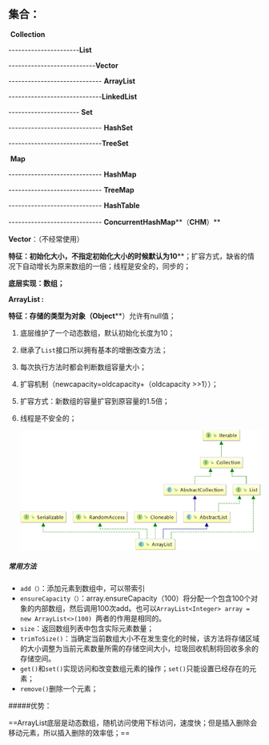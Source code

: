 ## 集合：

​         **Collection**

----------------------**List**

---------------------------**Vector**

----------------------------- **ArrayList**

-----------------------------**LinkedList**

---------------------- **Set**

-----------------------------  **HashSet**

 -----------------------------**TreeSet**





​         **Map**

-----------------------------  **HashMap**

 -----------------------------  **TreeMap**

  -----------------------------   **HashTable**

   -----------------------------   **ConcurrentHashMap****（****CHM****）**

 

**Vector**：（不经常使用）

**特征：初始化大小，不指定初始化大小的时候默认为10****；扩容方式，缺省的情况下自动增长为原来数组的一倍；线程是安全的，同步的；

**底层实现：数组；**

 

**ArrayList :**

​         **特征：存储的类型为对象（Object****）允许有null值；

1. 底层维护了一个动态数组，默认初始化长度为10；

2. 继承了`List`接口所以拥有基本的增删改查方法；

3. 每次执行方法时都会判断数组容量大小；

4. 扩容机制（newcapacity=oldcapacity+（oldcapacity >>1））；

5. 扩容方式：新数组的容量扩容到原容量的1.5倍；

6. 线程是不安全的；

   ![](https://github.com/y-zlong/javaAPI/blob/master/img/824033814-59d2489b533a5_articlex.png)

##### 常用方法

- `add（）`：添加元素到数组中，可以带索引
- `ensureCapacity（）`：array.ensureCapacity（100）将分配一个包含100个对象的内部数组，然后调用100次add。也可以`ArrayList<Integer> array = new ArrayList<>(100) `两者的作用是相同的。
- `size`：返回数组列表中包含实际元素数量；
- `trimToSize()`：当确定当前数组大小不在发生变化的时候，该方法将存储区域的大小调整为当前元素数量所需的存储空间大小，垃圾回收机制将回收多余的存储空间。
- `get()`和`set()`实现访问和改变数组元素的操作；`set()`只能设置已经存在的元素；
- `remove()`删除一个元素；		

#####优势：

​		==ArrayList底层是动态数组，随机访问使用下标访问，速度快；但是插入删除会移动元素，所以插入删除的效率低；==

  